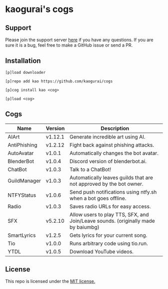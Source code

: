 # kaogurai's cogs

## Support
Please join the support server [here](https://discord.gg/p6ehU9qhg8) if you have any questions. If you are sure it is a bug, feel free to make a GitHub issue or send a PR.

## Installation
```
[p]load downloader

[p]repo add kao https://github.com/kaogurai/cogs

[p]cog install kao <cog>

[p]load <cog>
```

## Cogs
| Name         | Version | Description                                                                       |
|--------------|---------|-----------------------------------------------------------------------------------|
| AIArt        | v1.12.1  | Generate incredible art using AI.                                                 |
| AntiPhishing | v1.2.12 | Fight back against phishing attacks.                                              |
| AutoAvatar   | v1.0.1  | Automatically changes the bot avatar.                                             |
| BlenderBot   | v1.0.4  | Discord version of blenderbot.ai.                                                 |
| ChatBot      | v1.0.3  | Talk to a ChatBot!                                                                |
| GuildManager | v1.0.3  | Automatically leaves guilds that are not approved by the bot owner.               |
| NTFYStatus   | v1.0.6  | Send push notifications using ntfy.sh when a bot goes offline.                    |
| Radio        | v1.0.3  | Saves radio URLs for easy access.                                                 |
| SFX          | v5.2.10 | Allow users to play TTS, SFX, and Join/Leave sounds. (originally made by baiumbg) |
| SmartLyrics  | v1.2.5  | Gets lyrics for your current song.                                                |
| Tio          | v1.0.0  | Runs arbitrary code using tio.run.                                                |
| YTDL         | v1.0.5  | Download YouTube videos.                                                          |

## License
This repo is licensed under the [MIT license.](https://github.com/kaogurai/cogs/blob/master/LICENSE)